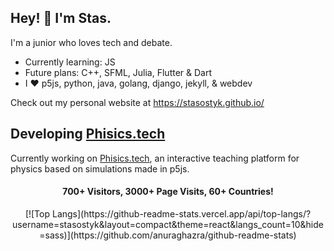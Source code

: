 ## Hey! 👾 I'm Stas.

I'm a junior who loves tech and debate. 

* Currently learning: JS
* Future plans: C++, SFML, Julia, Flutter & Dart
* I ❤️ p5js, python, java, golang, django, jekyll, & webdev

Check out my personal website at https://stasostyk.github.io/

## Developing [Phisics.tech](https://phisics.tech) 
Currently working on [Phisics.tech](https://phisics.tech), an interactive teaching platform for physics based on simulations made in p5js.


#### <p align="center">700+ Visitors, 3000+ Page Visits, 60+ Countries!</p>
<div align="center">
[![Top Langs](https://github-readme-stats.vercel.app/api/top-langs/?username=stasostyk&layout=compact&theme=react&langs_count=10&hide=sass)](https://github.com/anuraghazra/github-readme-stats)
</div>
